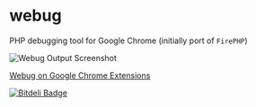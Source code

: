 webug
=====

PHP debugging tool for Google Chrome (initially port of `FirePHP`)

![Webug Output Screenshot](http://i.imgur.com/taXPTOs.png)

[Webug on Google Chrome Extensions](https://chrome.google.com/webstore/detail/webug/cjbeipenlpoeifpkjhgakejmikdhlhcj)


[![Bitdeli Badge](https://d2weczhvl823v0.cloudfront.net/fedosov/webug/trend.png)](https://bitdeli.com/free "Bitdeli Badge")

